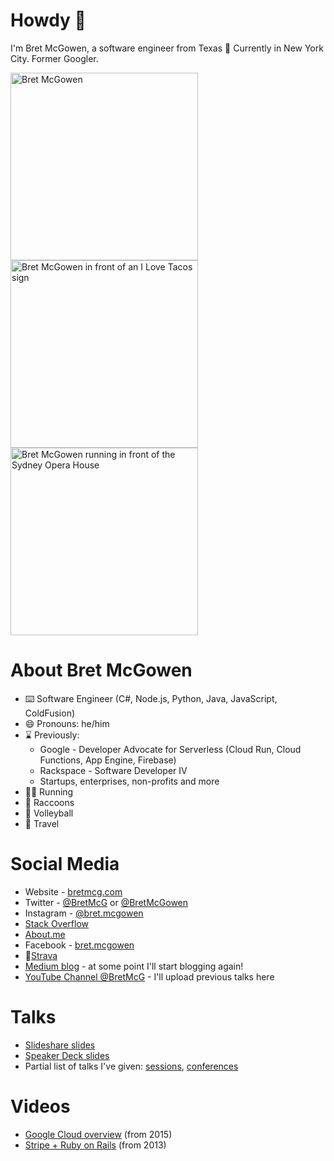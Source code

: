 # Howdy 👋 
I'm Bret McGowen, a software engineer from Texas 🤠
Currently in New York City. Former Googler.

<img src="https://bretmcg.com/img/bret/bret_mcgowen_presentation.jpg"
  alt="Bret McGowen" width="300" 
/> <img src="https://bretmcg.com/img/bret/bret_mcgowen_i_love_tacos.jpg"
  alt="Bret McGowen in front of an I Love Tacos sign" width="300"
/> <img src="https://bretmcg.com/img/running/bret-mcgowen-running-sydney.jpg"
  alt="Bret McGowen running in front of the Sydney Opera House" width="300"
/>

# About Bret McGowen 
- ⌨️ Software Engineer (C#, Node.js, Python, Java, JavaScript, ColdFusion)
- 😄 Pronouns: he/him
- ⌛ Previously:
  - Google - Developer Advocate for Serverless (Cloud Run, Cloud Functions, App Engine, Firebase)
  - Rackspace - Software Developer IV
  - Startups, enterprises, non-profits and more
- 🏃‍♂️ Running
- 🦝 Raccoons
- 🏐 Volleyball
- 🛫 Travel

# Social Media
- Website - [bretmcg.com](https://bretmcg.com/)
- Twitter - [@BretMcG](https://twitter.com/BretMcG) or [@BretMcGowen](https://twitter.com/BretMcGowen)
- Instagram - [@bret.mcgowen](https://instagram.com/bret.mcgowen)
- [Stack Overflow](https://stackoverflow.com/users/768693/bret-mcgowen)
- [About.me](https://about.me/bret.mcgowen)
- Facebook - [bret.mcgowen](https://www.facebook.com/bret.mcgowen)
- 🏃[Strava](https://www.strava.com/athletes/4998047)
- [Medium blog](https://medium.com/@bretmcg/about) - at some point I'll start blogging again!
- [YouTube Channel @BretMcG](https://www.youtube.com/c/BretMcG) - I'll upload previous talks here

# Talks
- [Slideshare slides](https://www.slideshare.net/bretmc)
- [Speaker Deck slides](https://speakerdeck.com/bretmcg)
- Partial list of talks I've given:
    [sessions](https://sessionize.com/bretmcg/), [conferences](https://techconf.me/speakers/379)

# Videos
- [Google Cloud overview](https://www.youtube.com/watch?v=IViUMN1PcTs) (from 2015)
- [Stripe + Ruby on Rails](https://www.youtube.com/watch?v=ulWeW6qFO6I) (from 2013)
